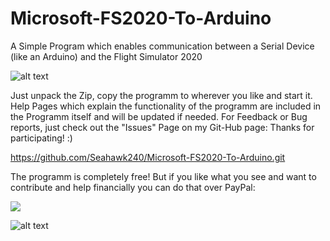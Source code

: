 # Microsoft-FS2020-To-Arduino
A Simple Program which enables communication between a Serial Device (like an Arduino) and the Flight Simulator 2020

![alt text](https://user-images.githubusercontent.com/75649854/107162680-3be02e00-69a5-11eb-81bf-a947f9bedb74.png)


Just unpack the Zip, copy the programm to wherever you like and start it. Help Pages which explain the functionality of the programm 
are included in the Programm itself and will be updated if needed. For Feedback or Bug reports, just check out the "Issues" Page on my Git-Hub page:
Thanks for participating! :)

https://github.com/Seahawk240/Microsoft-FS2020-To-Arduino.git


The programm is completely free! But if you like what you see and want to contribute and help financially you can do that over PayPal:




[![](https://www.paypalobjects.com/en_US/i/btn/btn_donateCC_LG.gif)](https://www.paypal.com/donate?hosted_button_id=393N836S9BLX4)




![alt text](https://repository-images.githubusercontent.com/319487168/44676c80-4b8e-11eb-81c3-4ea3e532461a)
